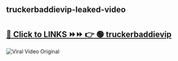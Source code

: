
 ## truckerbaddievip-leaked-video 

# <h2><a href="https://clipsfans.com/truckerbaddievip&ref=git">🔗 Click to LINKS ⏩⏩ 👉 🟢 truckerbaddievip </a></h2>

<a href="https://clipsfans.com/truckerbaddievip&ref=git" rel="nofollow" data-target="animated-image.originalLink"><img src="https://i.ibb.co.com/xMMVF88/686577567.gif" alt="Viral Video Original" style="max-width: 100%; display: inline-block;" data-target="animated-image.originalImage"></a>
